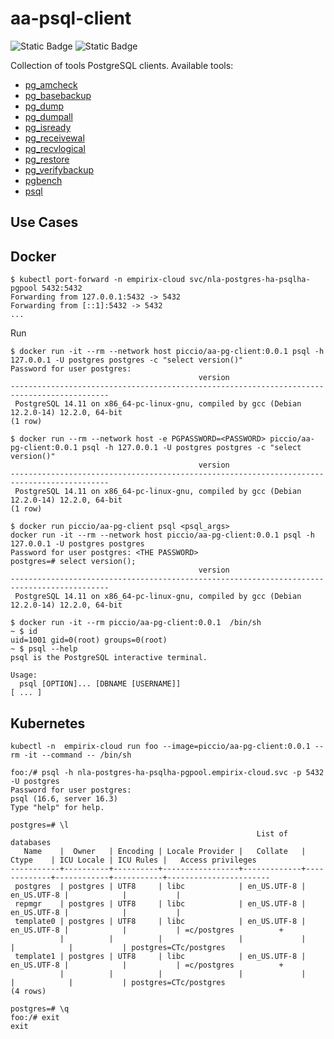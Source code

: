 # aa-psql-client

![Static Badge](https://img.shields.io/badge/PostgresClient_16-brightgreen) ![Static Badge](https://img.shields.io/badge/alpine-3.21.3-brightgreen)



Collection of tools PostgreSQL clients. Available tools:

* [pg_amcheck](https://www.postgresql.org/docs/17/app-pgamcheck.html)
* [pg_basebackup](https://www.postgresql.org/docs/17/app-pgbasebackup.html)
* [pg_dump](https://www.postgresql.org/docs/17/app-pgdump.html)
* [pg_dumpall](https://www.postgresql.org/docs/17/app-pg-dumpall.html)
* [pg_isready](https://www.postgresql.org/docs/17/app-pg-isready.html)
* [pg_receivewal](https://www.postgresql.org/docs/17/app-pgreceivewal.html)
* [pg_recvlogical](https://www.postgresql.org/docs/17/app-pgrecvlogical.html)
* [pg_restore](https://www.postgresql.org/docs/17/app-pgrestore.html)
* [pg_verifybackup](https://www.postgresql.org/docs/17/app-pgverifybackup.html)
* [pgbench](https://www.postgresql.org/docs/17/pgbench.html)
* [psql](https://www.postgresql.org/docs/17/app-psql.html)





## Use Cases

## Docker

```shell
$ kubectl port-forward -n empirix-cloud svc/nla-postgres-ha-psqlha-pgpool 5432:5432
Forwarding from 127.0.0.1:5432 -> 5432
Forwarding from [::1]:5432 -> 5432
...
```


Run 


```shell
$ docker run -it --rm --network host piccio/aa-pg-client:0.0.1 psql -h 127.0.0.1 -U postgres postgres -c "select version()"
Password for user postgres: 
                                          version                                           
--------------------------------------------------------------------------------------------
 PostgreSQL 14.11 on x86_64-pc-linux-gnu, compiled by gcc (Debian 12.2.0-14) 12.2.0, 64-bit
(1 row)

```

```shell
$ docker run --rm --network host -e PGPASSWORD=<PASSWORD> piccio/aa-pg-client:0.0.1 psql -h 127.0.0.1 -U postgres postgres -c "select version()"
                                          version                                           
--------------------------------------------------------------------------------------------
 PostgreSQL 14.11 on x86_64-pc-linux-gnu, compiled by gcc (Debian 12.2.0-14) 12.2.0, 64-bit
(1 row)
```


```shell
$ docker run piccio/aa-pg-client psql <psql_args> 
docker run -it --rm --network host piccio/aa-pg-client:0.0.1 psql -h 127.0.0.1 -U postgres postgres
Password for user postgres: <THE PASSWORD>
postgres=# select version();
                                          version                                           
--------------------------------------------------------------------------------------------
 PostgreSQL 14.11 on x86_64-pc-linux-gnu, compiled by gcc (Debian 12.2.0-14) 12.2.0, 64-bit
```



```
$ docker run -it --rm piccio/aa-pg-client:0.0.1  /bin/sh
~ $ id
uid=1001 gid=0(root) groups=0(root)
~ $ psql --help
psql is the PostgreSQL interactive terminal.

Usage:
  psql [OPTION]... [DBNAME [USERNAME]]
[ ... ]
```

## Kubernetes

```shell
kubectl -n  empirix-cloud run foo --image=piccio/aa-pg-client:0.0.1 --rm -it --command -- /bin/sh

foo:/# psql -h nla-postgres-ha-psqlha-pgpool.empirix-cloud.svc -p 5432 -U postgres
Password for user postgres: 
psql (16.6, server 16.3)
Type "help" for help.

postgres=# \l
                                                       List of databases
   Name    |  Owner   | Encoding | Locale Provider |   Collate   |    Ctype    | ICU Locale | ICU Rules |   Access privileges   
-----------+----------+----------+-----------------+-------------+-------------+------------+-----------+-----------------------
 postgres  | postgres | UTF8     | libc            | en_US.UTF-8 | en_US.UTF-8 |            |           | 
 repmgr    | postgres | UTF8     | libc            | en_US.UTF-8 | en_US.UTF-8 |            |           | 
 template0 | postgres | UTF8     | libc            | en_US.UTF-8 | en_US.UTF-8 |            |           | =c/postgres          +
           |          |          |                 |             |             |            |           | postgres=CTc/postgres
 template1 | postgres | UTF8     | libc            | en_US.UTF-8 | en_US.UTF-8 |            |           | =c/postgres          +
           |          |          |                 |             |             |            |           | postgres=CTc/postgres
(4 rows)

postgres=# \q
foo:/# exit
exit
```
